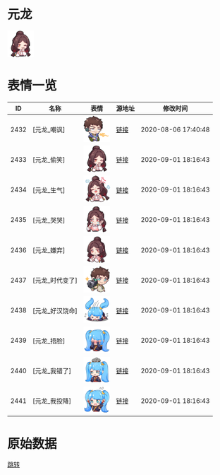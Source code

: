 # 元龙

<img src="./cover.png" height="60" alt="cover" />

# 表情一览

|ID|名称|表情|源地址|修改时间|
|----|----|----|----|----|
|2432|[元龙_嘲讽]|<img src="./pic/002432_%5B元龙_嘲讽%5D.png" height="60" alt="嘲讽"/>|[链接](http://i0.hdslb.com/bfs/emote/4e6916a48a28c35e6ccf0bcf117fe131d8da247a.png)|2020-08-06 17:40:48|
|2433|[元龙_偷笑]|<img src="./pic/002433_%5B元龙_偷笑%5D.png" height="60" alt="偷笑"/>|[链接](http://i0.hdslb.com/bfs/emote/f2d1b3369cd101c7e76b9e622c52946e12eab8e7.png)|2020-09-01 18:16:43|
|2434|[元龙_生气]|<img src="./pic/002434_%5B元龙_生气%5D.png" height="60" alt="生气"/>|[链接](http://i0.hdslb.com/bfs/emote/839729a7cf43d960d4c0a0c57386f6ad3ec8929d.png)|2020-09-01 18:16:43|
|2435|[元龙_哭哭]|<img src="./pic/002435_%5B元龙_哭哭%5D.png" height="60" alt="哭哭"/>|[链接](http://i0.hdslb.com/bfs/emote/bd017024114ddccbe78e91d513fdde2fc2137ed3.png)|2020-09-01 18:16:43|
|2436|[元龙_嫌弃]|<img src="./pic/002436_%5B元龙_嫌弃%5D.png" height="60" alt="嫌弃"/>|[链接](http://i0.hdslb.com/bfs/emote/9705f85463bde8e1f8be939a5caaed2f82ad096b.png)|2020-09-01 18:16:43|
|2437|[元龙_时代变了]|<img src="./pic/002437_%5B元龙_时代变了%5D.png" height="60" alt="时代变了"/>|[链接](http://i0.hdslb.com/bfs/emote/08579c27468224cc2c03d142f57f9c09ffa534fa.png)|2020-09-01 18:16:43|
|2438|[元龙_好汉饶命]|<img src="./pic/002438_%5B元龙_好汉饶命%5D.png" height="60" alt="好汉饶命"/>|[链接](http://i0.hdslb.com/bfs/emote/3e267ed30aa9be74ed59e77e75b64e3ac5a9d2a1.png)|2020-09-01 18:16:43|
|2439|[元龙_捂脸]|<img src="./pic/002439_%5B元龙_捂脸%5D.png" height="60" alt="捂脸"/>|[链接](http://i0.hdslb.com/bfs/emote/acd37e3530f80e88ea6b8b4fa2e1bd1b1912e114.png)|2020-09-01 18:16:43|
|2440|[元龙_我错了]|<img src="./pic/002440_%5B元龙_我错了%5D.png" height="60" alt="我错了"/>|[链接](http://i0.hdslb.com/bfs/emote/d4a061a8473929187962f1ff675ccb6a773f7122.png)|2020-09-01 18:16:43|
|2441|[元龙_我投降]|<img src="./pic/002441_%5B元龙_我投降%5D.png" height="60" alt="我投降"/>|[链接](http://i0.hdslb.com/bfs/emote/31caf8622e4d1a919e10dc825259500c38aa6fa3.png)|2020-09-01 18:16:43|

# 原始数据

[跳转](./raw.json)

